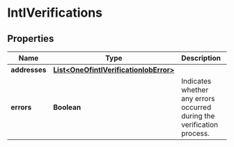 

# IntlVerifications


## Properties

Name | Type | Description | Notes
------------ | ------------- | ------------- | -------------
**addresses** | [**List&lt;OneOfintlVerificationlobError&gt;**](OneOfintlVerificationlobError.md) |  |  [optional]
**errors** | **Boolean** | Indicates whether any errors occurred during the verification process. |  [optional]



